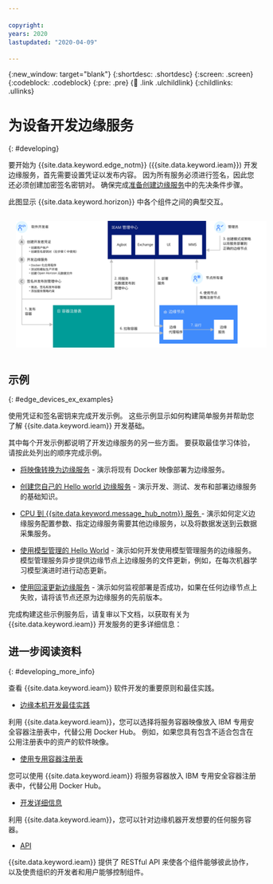 ```yaml
---

copyright:
years: 2020
lastupdated: "2020-04-09"

---
```


{:new_window: target="blank"}
{:shortdesc: .shortdesc}
{:screen: .screen}
{:codeblock: .codeblock}
{:pre: .pre}
{:child: .link .ulchildlink}
{:childlinks: .ullinks}

# 为设备开发边缘服务
{: #developing}

要开始为 {{site.data.keyword.edge_notm}} ({{site.data.keyword.ieam}}) 开发边缘服务，首先需要设置凭证以发布内容。 因为所有服务必须进行签名，因此您还必须创建加密签名密钥对。 确保完成[准备创建边缘服务](service_containers.md)中的先决条件步骤。

此图显示 {{site.data.keyword.horizon}} 中各个组件之间的典型交互。

<img src="../images/edge/03a_Developing_edge_service_for_device.svg" style="margin: 3%" alt="边缘设备"> 

## 示例
{: #edge_devices_ex_examples}

使用凭证和签名密钥来完成开发示例。 这些示例显示如何构建简单服务并帮助您了解 {{site.data.keyword.ieam}} 开发基础。

其中每个开发示例都说明了开发边缘服务的另一些方面。 要获取最佳学习体验，请按此处列出的顺序完成示例。

* [将映像转换为边缘服务](transform_image.md) - 演示将现有 Docker 映像部署为边缘服务。

* [创建您自己的 Hello world 边缘服务](developingstart_example.md) - 演示开发、测试、发布和部署边缘服务的基础知识。

* [CPU 到 {{site.data.keyword.message_hub_notm}} 服务 ](cpu_msg_example.md) - 演示如何定义边缘服务配置参数、指定边缘服务需要其他边缘服务，以及将数据发送到云数据采集服务。

* [使用模型管理的 Hello World](model_management_system.md) - 演示如何开发使用模型管理服务的边缘服务。 模型管理服务异步提供边缘节点上边缘服务的文件更新，例如，在每次机器学习模型演进时进行动态更新。

* [使用回滚更新边缘服务](../using_edge_services/service_rollbacks.md) - 演示如何监视部署是否成功，如果在任何边缘节点上失败，请将该节点还原为边缘服务的先前版本。

完成构建这些示例服务后，请复审以下文档，以获取有关为 {{site.data.keyword.ieam}} 开发服务的更多详细信息：

## 进一步阅读资料
{: #developing_more_info}

查看 {{site.data.keyword.ieam}} 软件开发的重要原则和最佳实践。

* [边缘本机开发最佳实践](best_practices.md)

利用 {{site.data.keyword.ieam}}，您可以选择将服务容器映像放入 IBM 专用安全容器注册表中，代替公用 Docker Hub。 例如，如果您具有包含不适合包含在公用注册表中的资产的软件映像。

* [使用专用容器注册表](container_registry.md)

您可以使用 {{site.data.keyword.ieam}} 将服务容器放入 IBM 专用安全容器注册表中，代替公用 Docker Hub。

* [开发详细信息](developing_details.md)

利用 {{site.data.keyword.ieam}}，您可以针对边缘机器开发想要的任何服务容器。

* [API](../api/edge_rest_apis.md)

{{site.data.keyword.ieam}} 提供了 RESTful API 来使各个组件能够彼此协作，以及使贵组织的开发者和用户能够控制组件。
